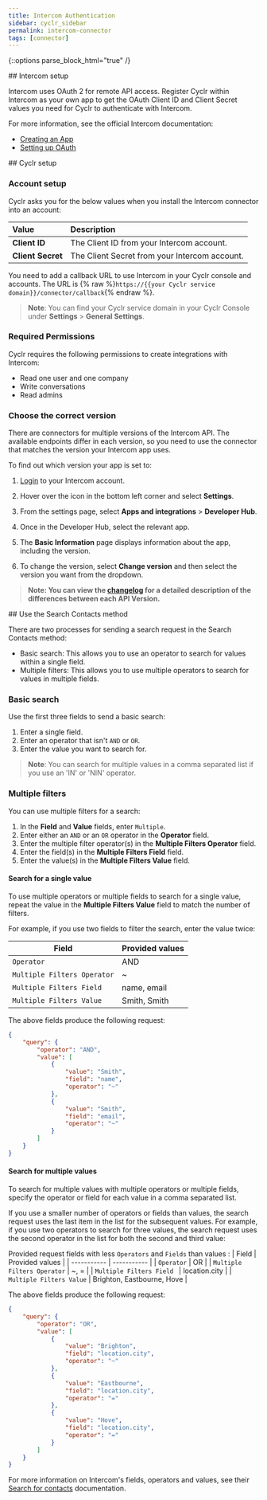 ```yaml
---
title: Intercom Authentication
sidebar: cyclr_sidebar
permalink: intercom-connector
tags: [connector]
---
```

{::options parse_block_html="true" /}
<section class="card py-5 my-5">
## Intercom setup

Intercom uses OAuth 2 for remote API access. Register Cyclr within Intercom as your own app to get the OAuth Client ID and Client Secret values you need for Cyclr to authenticate with Intercom.

For more information, see the official Intercom documentation:
* [Creating an App](https://developers.intercom.com/building-apps/docs/get-started-developing-on-intercom)
* [Setting up OAuth](https://developers.intercom.com/building-apps/docs/setting-up-oauth)


</section>
<section class="card py-5 my-5">
## Cyclr setup

### Account setup

Cyclr asks you for the below values when you install the Intercom connector into an account:

| Value | Description |
| :------------- | :------------------------ |
| **Client ID**        | The Client ID from your Intercom account. |
| **Client Secret**    | The Client Secret from your Intercom account. |

You need to add a callback URL to use Intercom in your Cyclr console and accounts. The URL is {% raw %}`https://{{your Cyclr service domain}}/connector/callback`{% endraw %}.
> **Note**: You can find your Cyclr service domain in your Cyclr Console under **Settings** > **General Settings**.

### Required Permissions

Cyclr requires the following permissions to create integrations with Intercom:

* Read one user and one company
* Write conversations
* Read admins

### Choose the correct version

There are connectors for multiple versions of the Intercom API. The available endpoints differ in each version, so you need to use the connector that matches the version your Intercom app uses.

To find out which version your app is set to:

1. [Login](https://app.intercom.com/admins/sign_in?on_pageview_event=sign_in_nav) to your Intercom account.

2. Hover over the icon in the bottom left corner and select **Settings**.
   
3. From the settings page, select **Apps and integrations** > **Developer Hub**.

4. Once in the Developer Hub, select the relevant app.

5. The **Basic Information** page displays information about the app, including the version.
   
6. To change the version, select **Change version** and then select the version you want from the dropdown.
   
> **Note: You can view the [changelog](https://developers.intercom.com/building-apps/docs/api-changelog) for a detailed description of the differences between each API Version.**


</section>
<section class="card py-5 my-5">
## Use the Search Contacts method

There are two processes for sending a search request in the Search Contacts method:

*  Basic search: This allows you to use an operator to search for values within a single field. 
*  Multiple filters: This allows you to use multiple operators to search for values in multiple fields.

### Basic search

Use the first three fields to send a basic search:

1.  Enter a single field.
2.  Enter an operator that isn't `AND` or `OR`.
3.  Enter the value you want to search for.

> **Note**: You can search for multiple values in a comma separated list if you use an 'IN' or 'NIN' operator.

### Multiple filters

You can use multiple filters for a search:

1.  In the **Field** and **Value** fields, enter `Multiple`.
2.  Enter either an `AND` or an `OR` operator in the **Operator** field.
3.  Enter the multiple filter operator(s) in the **Multiple Filters Operator** field.
4.  Enter the field(s) in the **Multiple Filters Field** field.
5.  Enter the value(s) in the **Multiple Filters Value** field.

#### Search for a single value

To use multiple operators or multiple fields to search for a single value, repeat the value in the **Multiple Filters Value** field to match the number of filters.

 For example, if you use two fields to filter the search, enter the value twice:

| Field     | Provided values |
| ----------- | ----------- |
| `Operator`     | AND     |
| `Multiple Filters Operator`     | ~      |
| `Multiple Filters Field `  | name, email       |
| `Multiple Filters Value`  | Smith, Smith        |

The above fields produce the following request:
```json
{
    "query": {
        "operator": "AND",
        "value": [
            {
                "value": "Smith",
                "field": "name",
                "operator": "~"
            },
            {
                "value": "Smith",
                "field": "email",
                "operator": "~"
            }
        ]
    }
}
```
#### Search for multiple values

To search for multiple values with multiple operators or multiple fields, specify the operator or field for each value in a comma separated list. 

If you use a smaller number of operators or fields than values, the search request uses the last item in the list for the subsequent values. For example, if you use two operators to search for three values, the search request uses the second operator in the list for both the second and third value:

Provided request fields with less `Operators` and `Fields` than values :
| Field     | Provided values |
| ----------- | ----------- |
| `Operator`     | OR    |
| `Multiple Filters Operator`     | ~, =      |
| `Multiple Filters Field `  | location.city       |
| `Multiple Filters Value`  |  Brighton, Eastbourne, Hove       |

The above fields produce the following request:
```json
{
    "query": {
        "operator": "OR",
        "value": [
            {
                "value": "Brighton",
                "field": "location.city",
                "operator": "~"
            },
            {
                "value": "Eastbourne",
                "field": "location.city",
                "operator": "="
            },
            {
                "value": "Hove",
                "field": "location.city",
                "operator": "="
            }
        ]
    }
}
```
For more information on Intercom's fields, operators and values, see their [Search for contacts](https://developers.intercom.com/intercom-api-reference/reference/search-for-contacts) documentation. 

</section>
